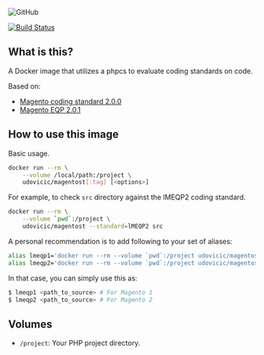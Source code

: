 ![GitHub](https://img.shields.io/github/license/mashape/apistatus.svg)

[![Build Status](https://travis-ci.org/udovicic/magento-static-test.svg?branch=master)](https://travis-ci.org/udovicic/magento-static-test)

## What is this?

A Docker image that utilizes a phpcs to evaluate coding standards on code.

Based on:
* [Magento coding standard 2.0.0](https://github.com/magento/magento-coding-standard)
* [Magento EQP 2.0.1](https://github.com/magento/marketplace-eqp)

## How to use this image

Basic usage.

```bash
docker run --rm \
    --volume /local/path:/project \
    udovicic/magentost[:tag] [<options>]
```

For example, to check `src` directory against the lMEQP2 coding standard.

```bash
docker run --rm \
    --volume `pwd`:/project \
    udovicic/magentost --standard=lMEQP2 src
```

A personal recommendation is to add following to your set of aliases:

```bash
alias lmeqp1='docker run --rm --volume `pwd`:/project udovicic/magentost --standard=lMEQP1'
alias lmeqp2='docker run --rm --volume `pwd`:/project udovicic/magentost --standard=lMEQP2'
```

In that case, you can simply use this as:

```bash
$ lmeqp1 <path_to_source> # For Magento 1
$ lmeqp2 <path_to_source> # For Magento 2
```


## Volumes

* `/project`: Your PHP project directory.
